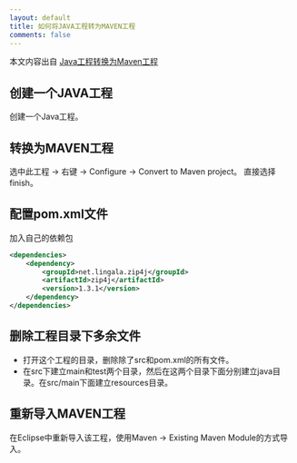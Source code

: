 ```yaml
---
layout: default
title: 如何将JAVA工程转为MAVEN工程
comments: false
---
```



本文内容出自 <a href = "http://www.cnblogs.com/rushoooooo/p/3558499.html">Java工程转换为Maven工程</a>

## 创建一个JAVA工程
创建一个Java工程。

## 转换为MAVEN工程
选中此工程 -> 右键 -> Configure -> Convert to Maven project。 直接选择finish。

## 配置pom.xml文件
加入自己的依赖包

```xml
<dependencies>
  	<dependency>
  		<groupId>net.lingala.zip4j</groupId>
  		<artifactId>zip4j</artifactId>
  		<version>1.3.1</version>
  	</dependency>
</dependencies>
```

## 删除工程目录下多余文件
* 打开这个工程的目录，删除除了src和pom.xml的所有文件。
* 在src下建立main和test两个目录，然后在这两个目录下面分别建立java目录。在src/main下面建立resources目录。

## 重新导入MAVEN工程
在Eclipse中重新导入该工程，使用Maven -> Existing Maven Module的方式导入。
